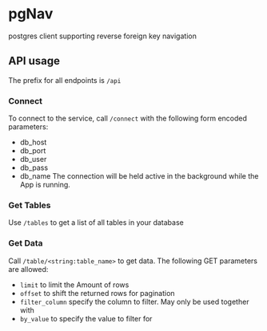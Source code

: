 # pgNav
postgres client supporting reverse foreign key navigation

## API usage
The prefix for all endpoints is `/api`
### Connect
To connect to the service, call `/connect` with the following form encoded parameters:
- db_host
- db_port
- db_user
- db_pass
- db_name
The connection will be held active in the background while the App is running.

### Get Tables
Use `/tables` to get a list of all tables in your database

### Get Data
Call `/table/<string:table_name>` to get data. The following GET parameters are allowed:
- `limit` to limit the Amount of rows
- `offset` to shift the returned rows for pagination
- `filter_column` specify the column to filter. May only be used together with
- `by_value` to specify the value to filter for